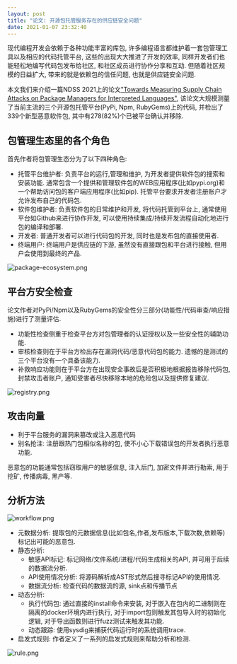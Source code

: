 ```yaml
---
layout: post
title: "论文: 开源包托管服务存在的供应链安全问题"
date: 2021-01-07 23:32:40
---
```


现代编程开发会依赖于各种功能丰富的库包, 许多编程语言都维护着一套包管理工具以及相应的代码托管平台, 这些的出现大大推进了开发的效率, 同样开发者们也能轻松地编写代码包发布给社区, 和社区成员进行协作分享和互动. 但随着社区规模的日益扩大, 带来的就是依赖包的信任问题, 也就是供应链安全问题.

本文我们来介绍一篇NDSS 2021上的论文["Towards Measuring Supply Chain Attacks on Package Managers for Interpreted Languages"](https://arxiv.org/abs/2002.01139), 该论文大规模测量了当前主流的三个开源包托管平台(PyPi, Npm, RubyGems)上的代码, 并检出了339个新型恶意软件包, 其中有278(82%)个已被平台确认并移除. 



## 包管理生态里的各个角色

首先作者将包管理生态分为了以下四种角色:

* 托管平台维护者: 负责平台的运行,管理和维护, 为开发者提供软件包的搜索和安装功能. 通常包含一个提供和管理软件包的WEB应用程序(比如pypi.org)和一个帮助访问包的客户端应用程序(比如pip). 托管平台要求开发者注册账户才允许发布自己的代码包.
* 软件包维护者: 负责软件包的日常维护和开发, 将代码托管到平台上, 通常使用平台如Github来进行协作开发, 可以使用持续集成/持续开发流程自动化地进行包的编译和部署. 
* 开发者: 普通开发者可以进行代码包的开发, 同时也是发布包的直接使用者.
* 终端用户: 终端用户是供应链的下游, 虽然没有直接跟包和平台进行接触, 但用户会使用到最终的产品. 

![package-ecosystem.png](https://i.loli.net/2021/01/11/a17RFOnQsby9IZ4.png)

## 平台方安全检查

论文作者对PyPi/Npm以及RubyGems的安全性分三部分(功能性/代码审查/响应措施)进行了测量评估. 

* 功能性检查侧重于检查平台方对包管理者的认证授权以及一些安全性的辅助功能. 
* 审核检查则在于平台方检出存在漏洞代码/恶意代码包的能力. 遗憾的是测试的三个平台没有一个具备该能力. 
* 补救响应功能则在于平台方在出现安全事故后是否积极地根据报告移除代码包, 封禁攻击者账户, 通知受害者尽快移除本地的危险包以及提供修复建议. 

![registry.png](https://i.loli.net/2021/01/11/jtN3JHsyI1o8LTX.png)

## 攻击向量

* 利于平台服务的漏洞来篡改或注入恶意代码
* 别名抢注: 注册跟热门包相似名称的包, 使不小心下载错误包的开发者执行恶意功能. 


恶意包的功能通常包括窃取用户的敏感信息, 注入后门, 加密文件并进行勒索, 用于挖矿, 传播病毒, 黑产等. 

## 分析方法 

![workflow.png](https://i.loli.net/2021/01/11/I5liLzDCgwBoWqE.png)

* 元数据分析: 提取包的元数据信息(比如包名,作者,发布版本,下载次数,依赖等)标记出可能的恶意包. 
* 静态分析: 
  * 敏感API标记: 标记网络/文件系统/进程/代码生成相关的API, 并可用于后续的数据流分析. 
  * API使用情况分析: 将源码解析成AST形式然后搜寻标记API的使用情况. 
  * 数据流分析: 检查代码的数据流的源, sink点和传播节点
* 动态分析:
  * 执行代码包: 通过直接的install命令来安装, 对于嵌入在包内的二进制则在隔离的docker环境内进行执行, 对于import包则触发其包导入时的初始化逻辑, 对于导出函数则进行fuzz测试来触发其功能. 
  * 动态跟踪: 使用sysdig来捕获代码运行时的系统调用trace. 
* 启发式规则: 作者定义了一系列的启发式规则来帮助分析和检测.

![rule.png](https://i.loli.net/2021/01/11/r9P7aBwXqFyZCIG.png)
